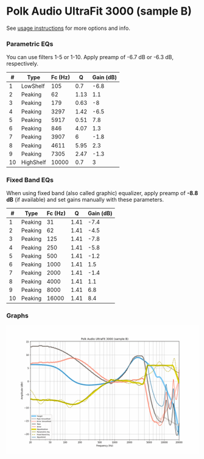 # Polk Audio UltraFit 3000 (sample B)
See [usage instructions](https://github.com/jaakkopasanen/AutoEq#usage) for more options and info.

### Parametric EQs
You can use filters 1-5 or 1-10. Apply preamp of -6.7 dB or -6.3 dB, respectively.

|   # | Type      |   Fc (Hz) |    Q |   Gain (dB) |
|-----|-----------|-----------|------|-------------|
|   1 | LowShelf  |       105 | 0.7  |        -6.8 |
|   2 | Peaking   |        62 | 1.13 |         1.1 |
|   3 | Peaking   |       179 | 0.63 |        -8   |
|   4 | Peaking   |      3297 | 1.42 |        -6.5 |
|   5 | Peaking   |      5917 | 0.51 |         7.8 |
|   6 | Peaking   |       846 | 4.07 |         1.3 |
|   7 | Peaking   |      3907 | 6    |        -1.8 |
|   8 | Peaking   |      4611 | 5.95 |         2.3 |
|   9 | Peaking   |      7305 | 2.47 |        -1.3 |
|  10 | HighShelf |     10000 | 0.7  |         3   |

### Fixed Band EQs
When using fixed band (also called graphic) equalizer, apply preamp of **-8.8 dB** (if available) and set gains manually with these parameters.

|   # | Type    |   Fc (Hz) |    Q |   Gain (dB) |
|-----|---------|-----------|------|-------------|
|   1 | Peaking |        31 | 1.41 |        -7.4 |
|   2 | Peaking |        62 | 1.41 |        -4.5 |
|   3 | Peaking |       125 | 1.41 |        -7.8 |
|   4 | Peaking |       250 | 1.41 |        -5.8 |
|   5 | Peaking |       500 | 1.41 |        -1.2 |
|   6 | Peaking |      1000 | 1.41 |         1.5 |
|   7 | Peaking |      2000 | 1.41 |        -1.4 |
|   8 | Peaking |      4000 | 1.41 |         1.1 |
|   9 | Peaking |      8000 | 1.41 |         6.8 |
|  10 | Peaking |     16000 | 1.41 |         8.4 |

### Graphs
![](./Polk%20Audio%20UltraFit%203000%20(sample%20B).png)
